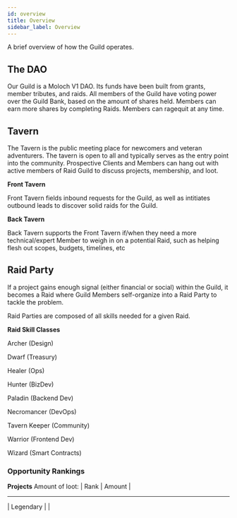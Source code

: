 ```yaml
---
id: overview
title: Overview
sidebar_label: Overview
---
```


A brief overview of how the Guild operates.

## The DAO

Our Guild is a Moloch V1 DAO. Its funds have been built from grants, member tributes, and raids. All members of the Guild have voting power over the Guild Bank, based on the amount of shares held. Members can earn more shares by completing Raids. Members can ragequit at any time.

## Tavern

The Tavern is the public meeting place for newcomers and veteran adventurers. The tavern is open to all and typically serves as the entry point into the community. Prospective Clients and Members can hang out with active members of Raid Guild to discuss projects, membership, and loot.

**Front Tavern**

Front Tavern fields inbound requests for the Guild, as well as intitiates outbound leads to discover solid raids for the Guild.

**Back Tavern**

Back Tavern supports the Front Tavern if/when they need a more technical/expert Member to weigh in on a potential Raid, such as helping flesh out scopes, budgets, timelines, etc

## Raid Party

If a project gains enough signal (either financial or social) within the Guild, it becomes a Raid where Guild Members self-organize into a Raid Party to tackle the problem.

Raid Parties are composed of all skills needed for a given Raid.

**Raid Skill Classes**

Archer (Design)

Dwarf (Treasury)

Healer (Ops)

Hunter (BizDev)

Paladin (Backend Dev)

Necromancer (DevOps)

Tavern Keeper (Community)

Warrior (Frontend Dev)

Wizard (Smart Contracts)

### Opportunity Rankings

**Projects**
Amount of loot:
| Rank | Amount |

---

| Legendary | |
